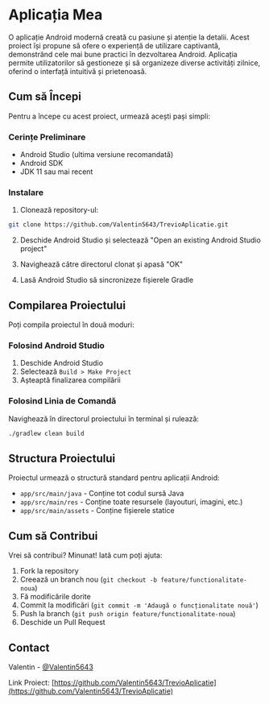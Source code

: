 # Aplicația Mea

O aplicație Android modernă creată cu pasiune și atenție la detalii. Acest proiect își propune să ofere o experiență de utilizare captivantă, demonstrând cele mai bune practici în dezvoltarea Android. Aplicația permite utilizatorilor să gestioneze și să organizeze diverse activități zilnice, oferind o interfață intuitivă și prietenoasă.

## Cum să Începi

Pentru a începe cu acest proiect, urmează acești pași simpli:

### Cerințe Preliminare

- Android Studio (ultima versiune recomandată)
- Android SDK
- JDK 11 sau mai recent

### Instalare

1. Clonează repository-ul:
```bash
git clone https://github.com/Valentin5643/TrevioAplicatie.git
```

2. Deschide Android Studio și selectează "Open an existing Android Studio project"

3. Navighează către directorul clonat și apasă "OK"

4. Lasă Android Studio să sincronizeze fișierele Gradle

## Compilarea Proiectului

Poți compila proiectul în două moduri:

### Folosind Android Studio

1. Deschide Android Studio
2. Selectează `Build > Make Project`
3. Așteaptă finalizarea compilării

### Folosind Linia de Comandă

Navighează în directorul proiectului în terminal și rulează:
```bash
./gradlew clean build
```

## Structura Proiectului

Proiectul urmează o structură standard pentru aplicații Android:
- `app/src/main/java` - Conține tot codul sursă Java
- `app/src/main/res` - Conține toate resursele (layouturi, imagini, etc.)
- `app/src/main/assets` - Conține fișierele statice

## Cum să Contribui

Vrei să contribui? Minunat! Iată cum poți ajuta:

1. Fork la repository
2. Creează un branch nou (`git checkout -b feature/functionalitate-noua`)
3. Fă modificările dorite
4. Commit la modificări (`git commit -m 'Adaugă o funcționalitate nouă'`)
5. Push la branch (`git push origin feature/functionalitate-noua`)
6. Deschide un Pull Request

## Contact

Valentin - [@Valentin5643](https://github.com/Valentin5643)

Link Proiect: [https://github.com/Valentin5643/TrevioAplicatie](https://github.com/Valentin5643/TrevioAplicatie)
